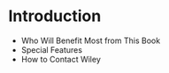 # Introduction
   * Who Will Benefit Most from This Book
   * Special Features
   * How to Contact Wiley
